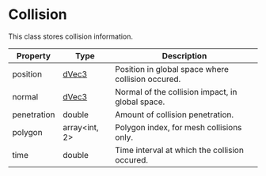 # Collision #
This class stores collision information.

| Property | Type | Description |
| ----- | ----- | ----- |
| position | [dVec3](dVec3.md) | Position in global space where collision occured. |
| normal | [dVec3](dVec3.md) | Normal of the collision impact, in global space. |
| penetration | double | Amount of collision penetration. |
| polygon | array<int, 2> | Polygon index, for mesh collisions only. |
| time | double | Time interval at which the collision occured. |